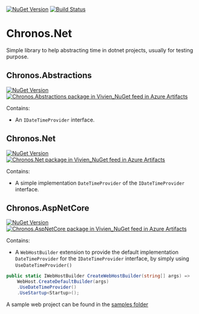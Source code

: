 [![NuGet Version](https://img.shields.io/nuget/v/Chronos.Net.svg)](https://www.nuget.org/packages/Chronos.Net/)
[![Build Status](https://vivien.visualstudio.com/Chronos.Net/_apis/build/status/Chronos.Net?branchName=master)](https://vivien.visualstudio.com/Chronos.Net/_build/latest?definitionId=43&branchName=master)

    
# Chronos.Net
Simple library to help abstracting time in dotnet projects, usually for testing purpose.

## Chronos.Abstractions
[![NuGet Version](https://img.shields.io/nuget/v/Chronos.Abstractions.svg)](https://www.nuget.org/packages/Chronos.Abstractions/)
[![Chronos.Abstractions package in Vivien_NuGet feed in Azure Artifacts](https://vivien.feeds.visualstudio.com/_apis/public/Packaging/Feeds/c65668a1-d42d-4549-8bba-74d16d3af39e/Packages/ea8d171a-34a0-4e2c-a1ab-de0d30c9a1b1/Badge)](https://vivien.visualstudio.com/Chronos.Net/_packaging?_a=package&feed=c65668a1-d42d-4549-8bba-74d16d3af39e&package=ea8d171a-34a0-4e2c-a1ab-de0d30c9a1b1&preferRelease=true)

Contains:
- An `IDateTimeProvider` interface.

## Chronos.Net
[![NuGet Version](https://img.shields.io/nuget/v/Chronos.Net.svg)](https://www.nuget.org/packages/Chronos.Net/)
[![Chronos.Net package in Vivien_NuGet feed in Azure Artifacts](https://vivien.feeds.visualstudio.com/_apis/public/Packaging/Feeds/c65668a1-d42d-4549-8bba-74d16d3af39e/Packages/2f9eae02-0cdd-46a3-a8c4-8e8f21cd6d92/Badge)](https://vivien.visualstudio.com/Chronos.Net/_packaging?_a=package&feed=c65668a1-d42d-4549-8bba-74d16d3af39e&package=2f9eae02-0cdd-46a3-a8c4-8e8f21cd6d92&preferRelease=true)

Contains:
- A simple implementation `DateTimeProvider` of the `IDateTimeProvider` interface.

## Chronos.AspNetCore
[![NuGet Version](https://img.shields.io/nuget/v/Chronos.AspNetCore.svg)](https://www.nuget.org/packages/Chronos.AspNetCore/)
[![Chronos.AspNetCore package in Vivien_NuGet feed in Azure Artifacts](https://vivien.feeds.visualstudio.com/_apis/public/Packaging/Feeds/c65668a1-d42d-4549-8bba-74d16d3af39e/Packages/17a4a36e-bc01-48ca-98ac-ceb9d1c55e1f/Badge)](https://vivien.visualstudio.com/Chronos.Net/_packaging?_a=package&feed=c65668a1-d42d-4549-8bba-74d16d3af39e&package=17a4a36e-bc01-48ca-98ac-ceb9d1c55e1f&preferRelease=true)

Contains:
- A `WebHostBuilder` extension to provide the default implementation `DateTimeProvider` for the `IDateTimeProvider` interface, by simply using `UseDateTimeProvider()`  

```csharp
public static IWebHostBuilder CreateWebHostBuilder(string[] args) =>
    WebHost.CreateDefaultBuilder(args)
    .UseDateTimeProvider()
    .UseStartup<Startup>();
```

A sample web project can be found in the [samples folder](https://github.com/vfabing/Chronos.Net/tree/master/samples/SimpleWebSample)
